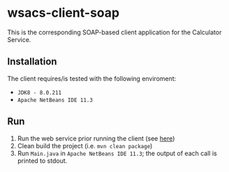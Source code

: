# wsacs-client-soap
This is the corresponding SOAP-based client application for the Calculator Service.

## Installation
The client requires/is tested with the following enviroment:
- `JDK8 - 8.0.211`
- `Apache NetBeans IDE 11.3`

## Run 

1. Run the web service prior running the client (see [here](https://github.com/UvA-WSaCS-Group01/wsacs-soap-web))
2. Clean build the project (i.e. `mvn clean package`)
3. Run `Main.java` in `Apache NetBeans IDE 11.3`; the output of each call is printed to stdout.
